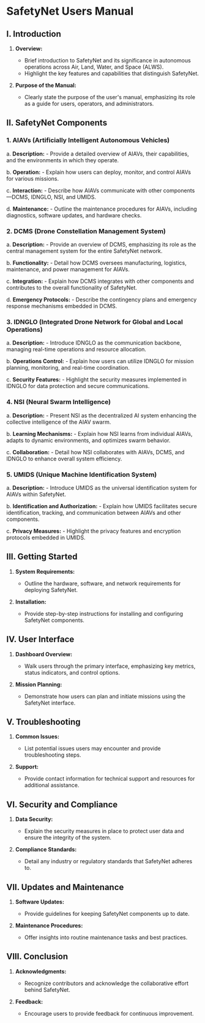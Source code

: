 # SafetyNet Users Manual

## I. Introduction

1. **Overview:**
   - Brief introduction to SafetyNet and its significance in autonomous operations across Air, Land, Water, and Space (ALWS).
   - Highlight the key features and capabilities that distinguish SafetyNet.

2. **Purpose of the Manual:**
   - Clearly state the purpose of the user's manual, emphasizing its role as a guide for users, operators, and administrators.

## II. SafetyNet Components

### 1. AIAVs (Artificially Intelligent Autonomous Vehicles)

   a. **Description:**
      - Provide a detailed overview of AIAVs, their capabilities, and the environments in which they operate.
   
   b. **Operation:**
      - Explain how users can deploy, monitor, and control AIAVs for various missions.
   
   c. **Interaction:**
      - Describe how AIAVs communicate with other components—DCMS, IDNGLO, NSI, and UMIDS.
   
   d. **Maintenance:**
      - Outline the maintenance procedures for AIAVs, including diagnostics, software updates, and hardware checks.

### 2. DCMS (Drone Constellation Management System)

   a. **Description:**
      - Provide an overview of DCMS, emphasizing its role as the central management system for the entire SafetyNet network.

   b. **Functionality:**
      - Detail how DCMS oversees manufacturing, logistics, maintenance, and power management for AIAVs.

   c. **Integration:**
      - Explain how DCMS integrates with other components and contributes to the overall functionality of SafetyNet.

   d. **Emergency Protocols:**
      - Describe the contingency plans and emergency response mechanisms embedded in DCMS.

### 3. IDNGLO (Integrated Drone Network for Global and Local Operations)

   a. **Description:**
      - Introduce IDNGLO as the communication backbone, managing real-time operations and resource allocation.

   b. **Operations Control:**
      - Explain how users can utilize IDNGLO for mission planning, monitoring, and real-time coordination.

   c. **Security Features:**
      - Highlight the security measures implemented in IDNGLO for data protection and secure communications.

### 4. NSI (Neural Swarm Intelligence)

   a. **Description:**
      - Present NSI as the decentralized AI system enhancing the collective intelligence of the AIAV swarm.

   b. **Learning Mechanisms:**
      - Explain how NSI learns from individual AIAVs, adapts to dynamic environments, and optimizes swarm behavior.

   c. **Collaboration:**
      - Detail how NSI collaborates with AIAVs, DCMS, and IDNGLO to enhance overall system efficiency.

### 5. UMIDS (Unique Machine Identification System)

   a. **Description:**
      - Introduce UMIDS as the universal identification system for AIAVs within SafetyNet.

   b. **Identification and Authorization:**
      - Explain how UMIDS facilitates secure identification, tracking, and communication between AIAVs and other components.

   c. **Privacy Measures:**
      - Highlight the privacy features and encryption protocols embedded in UMIDS.

## III. Getting Started

1. **System Requirements:**
   - Outline the hardware, software, and network requirements for deploying SafetyNet.

2. **Installation:**
   - Provide step-by-step instructions for installing and configuring SafetyNet components.

## IV. User Interface

1. **Dashboard Overview:**
   - Walk users through the primary interface, emphasizing key metrics, status indicators, and control options.

2. **Mission Planning:**
   - Demonstrate how users can plan and initiate missions using the SafetyNet interface.

## V. Troubleshooting

1. **Common Issues:**
   - List potential issues users may encounter and provide troubleshooting steps.

2. **Support:**
   - Provide contact information for technical support and resources for additional assistance.

## VI. Security and Compliance

1. **Data Security:**
   - Explain the security measures in place to protect user data and ensure the integrity of the system.

2. **Compliance Standards:**
   - Detail any industry or regulatory standards that SafetyNet adheres to.

## VII. Updates and Maintenance

1. **Software Updates:**
   - Provide guidelines for keeping SafetyNet components up to date.

2. **Maintenance Procedures:**
   - Offer insights into routine maintenance tasks and best practices.

## VIII. Conclusion

1. **Acknowledgments:**
   - Recognize contributors and acknowledge the collaborative effort behind SafetyNet.

2. **Feedback:**
   - Encourage users to provide feedback for continuous improvement.

